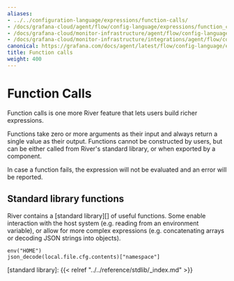 ```yaml
---
aliases:
- ../../configuration-language/expressions/function-calls/
- /docs/grafana-cloud/agent/flow/config-language/expressions/function_calls/
- /docs/grafana-cloud/monitor-infrastructure/agent/flow/config-language/expressions/function_calls/
- /docs/grafana-cloud/monitor-infrastructure/integrations/agent/flow/config-language/expressions/function_calls/
canonical: https://grafana.com/docs/agent/latest/flow/config-language/expressions/function_calls/
title: Function calls
weight: 400
---
```


# Function Calls
Function calls is one more River feature that lets users build richer
expressions.

Functions take zero or more arguments as their input and always return a single
value as their output. Functions cannot be constructed by users, but can be
either called from River's standard library, or when exported by a component.

In case a function fails, the expression will not be evaluated and an error
will be reported.

## Standard library functions
River contains a [standard library][] of useful functions. Some enable
interaction with the host system (e.g. reading from an environment variable), or
allow for more complex expressions (e.g. concatenating arrays or decoding JSON
strings into objects).
```river
env("HOME")
json_decode(local.file.cfg.contents)["namespace"]
```

[standard library]: {{< relref "../../reference/stdlib/_index.md" >}}
